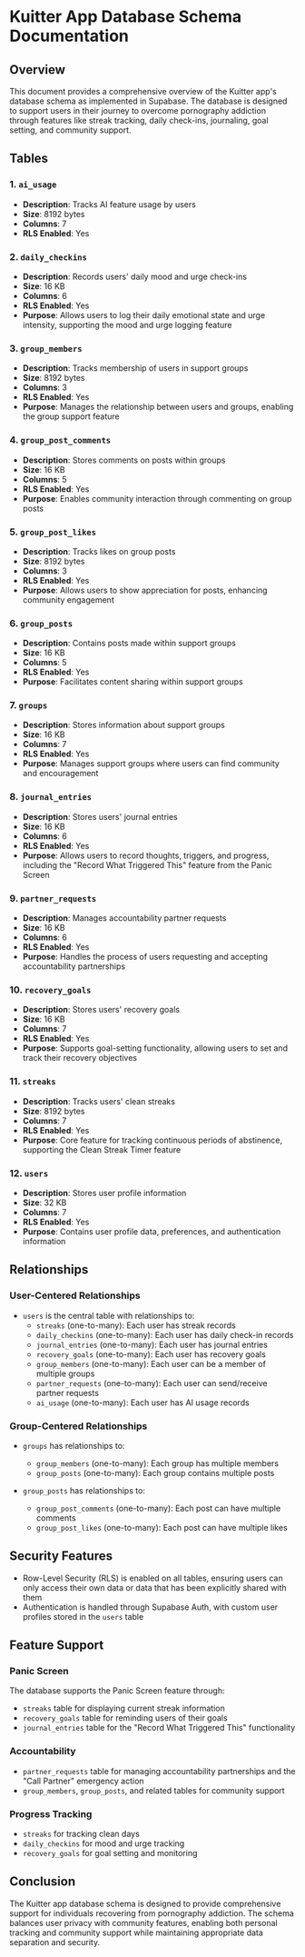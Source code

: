 # Kuitter App Database Schema Documentation

## Overview
This document provides a comprehensive overview of the Kuitter app's database schema as implemented in Supabase. The database is designed to support users in their journey to overcome pornography addiction through features like streak tracking, daily check-ins, journaling, goal setting, and community support.

## Tables

### 1. `ai_usage`
- **Description**: Tracks AI feature usage by users
- **Size**: 8192 bytes
- **Columns**: 7
- **RLS Enabled**: Yes

### 2. `daily_checkins`
- **Description**: Records users' daily mood and urge check-ins
- **Size**: 16 KB
- **Columns**: 6
- **RLS Enabled**: Yes
- **Purpose**: Allows users to log their daily emotional state and urge intensity, supporting the mood and urge logging feature

### 3. `group_members`
- **Description**: Tracks membership of users in support groups
- **Size**: 8192 bytes
- **Columns**: 3
- **RLS Enabled**: Yes
- **Purpose**: Manages the relationship between users and groups, enabling the group support feature

### 4. `group_post_comments`
- **Description**: Stores comments on posts within groups
- **Size**: 16 KB
- **Columns**: 5
- **RLS Enabled**: Yes
- **Purpose**: Enables community interaction through commenting on group posts

### 5. `group_post_likes`
- **Description**: Tracks likes on group posts
- **Size**: 8192 bytes
- **Columns**: 3
- **RLS Enabled**: Yes
- **Purpose**: Allows users to show appreciation for posts, enhancing community engagement

### 6. `group_posts`
- **Description**: Contains posts made within support groups
- **Size**: 16 KB
- **Columns**: 5
- **RLS Enabled**: Yes
- **Purpose**: Facilitates content sharing within support groups

### 7. `groups`
- **Description**: Stores information about support groups
- **Size**: 16 KB
- **Columns**: 7
- **RLS Enabled**: Yes
- **Purpose**: Manages support groups where users can find community and encouragement

### 8. `journal_entries`
- **Description**: Stores users' journal entries
- **Size**: 16 KB
- **Columns**: 6
- **RLS Enabled**: Yes
- **Purpose**: Allows users to record thoughts, triggers, and progress, including the "Record What Triggered This" feature from the Panic Screen

### 9. `partner_requests`
- **Description**: Manages accountability partner requests
- **Size**: 16 KB
- **Columns**: 6
- **RLS Enabled**: Yes
- **Purpose**: Handles the process of users requesting and accepting accountability partnerships

### 10. `recovery_goals`
- **Description**: Stores users' recovery goals
- **Size**: 16 KB
- **Columns**: 7
- **RLS Enabled**: Yes
- **Purpose**: Supports goal-setting functionality, allowing users to set and track their recovery objectives

### 11. `streaks`
- **Description**: Tracks users' clean streaks
- **Size**: 8192 bytes
- **Columns**: 7
- **RLS Enabled**: Yes
- **Purpose**: Core feature for tracking continuous periods of abstinence, supporting the Clean Streak Timer feature

### 12. `users`
- **Description**: Stores user profile information
- **Size**: 32 KB
- **Columns**: 7
- **RLS Enabled**: Yes
- **Purpose**: Contains user profile data, preferences, and authentication information

## Relationships

### User-Centered Relationships
- `users` is the central table with relationships to:
  - `streaks` (one-to-many): Each user has streak records
  - `daily_checkins` (one-to-many): Each user has daily check-in records
  - `journal_entries` (one-to-many): Each user has journal entries
  - `recovery_goals` (one-to-many): Each user has recovery goals
  - `group_members` (one-to-many): Each user can be a member of multiple groups
  - `partner_requests` (one-to-many): Each user can send/receive partner requests
  - `ai_usage` (one-to-many): Each user has AI usage records

### Group-Centered Relationships
- `groups` has relationships to:
  - `group_members` (one-to-many): Each group has multiple members
  - `group_posts` (one-to-many): Each group contains multiple posts
  
- `group_posts` has relationships to:
  - `group_post_comments` (one-to-many): Each post can have multiple comments
  - `group_post_likes` (one-to-many): Each post can have multiple likes

## Security Features
- Row-Level Security (RLS) is enabled on all tables, ensuring users can only access their own data or data that has been explicitly shared with them
- Authentication is handled through Supabase Auth, with custom user profiles stored in the `users` table

## Feature Support

### Panic Screen
The database supports the Panic Screen feature through:
- `streaks` table for displaying current streak information
- `recovery_goals` table for reminding users of their goals
- `journal_entries` table for the "Record What Triggered This" functionality

### Accountability
- `partner_requests` table for managing accountability partnerships and the "Call Partner" emergency action
- `group_members`, `group_posts`, and related tables for community support

### Progress Tracking
- `streaks` for tracking clean days
- `daily_checkins` for mood and urge tracking
- `recovery_goals` for goal setting and monitoring

## Conclusion
The Kuitter app database schema is designed to provide comprehensive support for individuals recovering from pornography addiction. The schema balances user privacy with community features, enabling both personal tracking and community support while maintaining appropriate data separation and security.
